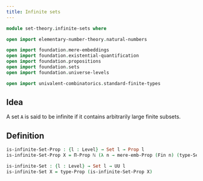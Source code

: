 ```yaml
---
title: Infinite sets
---
```


```agda
module set-theory.infinite-sets where

open import elementary-number-theory.natural-numbers

open import foundation.mere-embeddings
open import foundation.existential-quantification
open import foundation.propositions
open import foundation.sets
open import foundation.universe-levels

open import univalent-combinatorics.standard-finite-types
```

## Idea

A set `A` is said to be infinite if it contains arbitrarily large finite subsets.

## Definition

```agda
is-infinite-Set-Prop : {l : Level} → Set l → Prop l
is-infinite-Set-Prop X = Π-Prop ℕ (λ n → mere-emb-Prop (Fin n) (type-Set X))

is-infinite-Set : {l : Level} → Set l → UU l
is-infinite-Set X = type-Prop (is-infinite-Set-Prop X)
```
